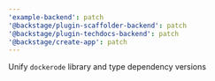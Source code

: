 ```yaml
---
'example-backend': patch
'@backstage/plugin-scaffolder-backend': patch
'@backstage/plugin-techdocs-backend': patch
'@backstage/create-app': patch
---
```


Unify `dockerode` library and type dependency versions
